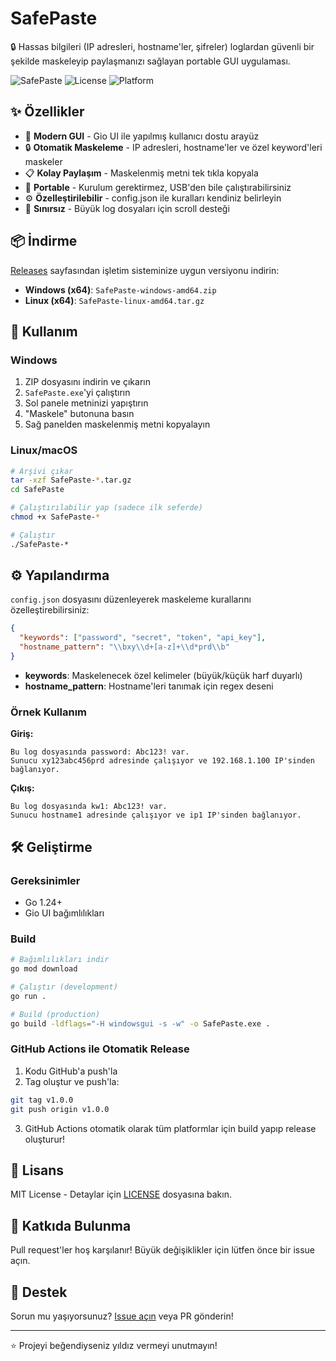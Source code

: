 # SafePaste

🔒 Hassas bilgileri (IP adresleri, hostname'ler, şifreler) loglardan güvenli bir şekilde maskeleyip paylaşmanızı sağlayan portable GUI uygulaması.

![SafePaste](https://img.shields.io/badge/Go-1.24-00ADD8?style=flat&logo=go)
![License](https://img.shields.io/badge/license-GPL--3.0-blue.svg)
![Platform](https://img.shields.io/badge/platform-Windows%20%7C%20Linux-lightgrey)

## ✨ Özellikler

- 🎨 **Modern GUI** - Gio UI ile yapılmış kullanıcı dostu arayüz
- 🔒 **Otomatik Maskeleme** - IP adresleri, hostname'ler ve özel keyword'leri maskeler
- 📋 **Kolay Paylaşım** - Maskelenmiş metni tek tıkla kopyala
- 🚀 **Portable** - Kurulum gerektirmez, USB'den bile çalıştırabilirsiniz
- ⚙️ **Özelleştirilebilir** - config.json ile kuralları kendiniz belirleyin
- 📜 **Sınırsız** - Büyük log dosyaları için scroll desteği

## 📦 İndirme

[Releases](https://github.com/00xryu/SafePaste/releases) sayfasından işletim sisteminize uygun versiyonu indirin:

- **Windows (x64)**: `SafePaste-windows-amd64.zip`
- **Linux (x64)**: `SafePaste-linux-amd64.tar.gz`

## 🚀 Kullanım

### Windows
1. ZIP dosyasını indirin ve çıkarın
2. `SafePaste.exe`'yi çalıştırın
3. Sol panele metninizi yapıştırın
4. "Maskele" butonuna basın
5. Sağ panelden maskelenmiş metni kopyalayın

### Linux/macOS
```bash
# Arşivi çıkar
tar -xzf SafePaste-*.tar.gz
cd SafePaste

# Çalıştırılabilir yap (sadece ilk seferde)
chmod +x SafePaste-*

# Çalıştır
./SafePaste-*
```

## ⚙️ Yapılandırma

`config.json` dosyasını düzenleyerek maskeleme kurallarını özelleştirebilirsiniz:

```json
{
  "keywords": ["password", "secret", "token", "api_key"],
  "hostname_pattern": "\\bxy\\d+[a-z]+\\d*prd\\b"
}
```

- **keywords**: Maskelenecek özel kelimeler (büyük/küçük harf duyarlı)
- **hostname_pattern**: Hostname'leri tanımak için regex deseni

### Örnek Kullanım

**Giriş:**
```
Bu log dosyasında password: Abc123! var. 
Sunucu xy123abc456prd adresinde çalışıyor ve 192.168.1.100 IP'sinden bağlanıyor.
```

**Çıkış:**
```
Bu log dosyasında kw1: Abc123! var. 
Sunucu hostname1 adresinde çalışıyor ve ip1 IP'sinden bağlanıyor.
```

## 🛠️ Geliştirme

### Gereksinimler
- Go 1.24+
- Gio UI bağımlılıkları

### Build
```bash
# Bağımlılıkları indir
go mod download

# Çalıştır (development)
go run .

# Build (production)
go build -ldflags="-H windowsgui -s -w" -o SafePaste.exe .
```

### GitHub Actions ile Otomatik Release

1. Kodu GitHub'a push'la
2. Tag oluştur ve push'la:
```bash
git tag v1.0.0
git push origin v1.0.0
```
3. GitHub Actions otomatik olarak tüm platformlar için build yapıp release oluşturur!

## 📝 Lisans

MIT License - Detaylar için [LICENSE](LICENSE) dosyasına bakın.

## 🤝 Katkıda Bulunma

Pull request'ler hoş karşılanır! Büyük değişiklikler için lütfen önce bir issue açın.

## 💬 Destek

Sorun mu yaşıyorsunuz? [Issue açın](https://github.com/00xryu/SafePaste/issues) veya PR gönderin!

---

⭐ Projeyi beğendiyseniz yıldız vermeyi unutmayın!
